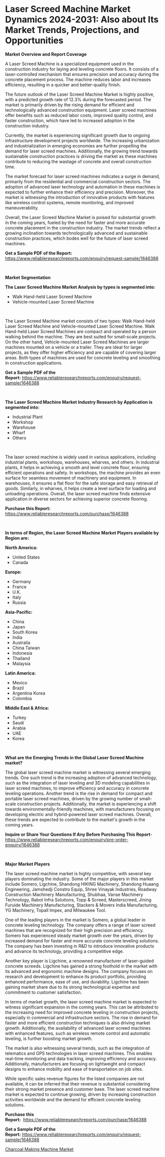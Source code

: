 <p><h1>Laser Screed Machine Market Dynamics 2024-2031: Also about Its Market Trends, Projections, and Opportunities</h1></p><p><strong>Market Overview and Report Coverage</strong></p>
<p><p>A Laser Screed Machine is a specialized equipment used in the construction industry for laying and leveling concrete floors. It consists of a laser-controlled mechanism that ensures precision and accuracy during the concrete placement process. The machine reduces labor and increases efficiency, resulting in a quicker and better-quality finish.</p><p>The future outlook of the Laser Screed Machine Market is highly positive, with a predicted growth rate of 12.3% during the forecasted period. The market is primarily driven by the rising demand for efficient and technologically advanced construction equipment. Laser screed machines offer benefits such as reduced labor costs, improved quality control, and faster construction, which have led to increased adoption in the construction industry.</p><p>Currently, the market is experiencing significant growth due to ongoing infrastructure development projects worldwide. The increasing urbanization and industrialization in emerging economies are further propelling the demand for laser screed machines. Additionally, the growing trend towards sustainable construction practices is driving the market as these machines contribute to reducing the wastage of concrete and overall construction time.</p><p>The market forecast for laser screed machines indicates a surge in demand, primarily from the residential and commercial construction sectors. The adoption of advanced laser technology and automation in these machines is expected to further enhance their efficiency and precision. Moreover, the market is witnessing the introduction of innovative products with features like wireless control systems, remote monitoring, and improved maneuverability.</p><p>Overall, the Laser Screed Machine Market is poised for substantial growth in the coming years, fueled by the need for faster and more accurate concrete placement in the construction industry. The market trends reflect a growing inclination towards technologically advanced and sustainable construction practices, which bodes well for the future of laser screed machines.</p></p>
<p><strong>Get a Sample PDF of the Report:</strong> <a href="https://www.reliableresearchreports.com/enquiry/request-sample/1646388">https://www.reliableresearchreports.com/enquiry/request-sample/1646388</a></p>
<p>&nbsp;</p>
<p><strong>Market Segmentation</strong></p>
<p><strong>The Laser Screed Machine Market Analysis by types is segmented into:</strong></p>
<p><ul><li>Walk Hand-held Laser Screed Machine</li><li>Vehicle-mounted Laser Screed Machine</li></ul></p>
<p>&nbsp;</p>
<p><p>The Laser Screed Machine market consists of two types: Walk Hand-held Laser Screed Machine and Vehicle-mounted Laser Screed Machine. Walk Hand-held Laser Screed Machines are compact and operated by a person walking behind the machine. They are best suited for small-scale projects. On the other hand, Vehicle-mounted Laser Screed Machines are larger machines mounted on a vehicle or a trailer. They are ideal for larger projects, as they offer higher efficiency and are capable of covering larger areas. Both types of machines are used for concrete leveling and smoothing in construction applications.</p></p>
<p><strong>Get a Sample PDF of the Report:</strong>&nbsp;<a href="https://www.reliableresearchreports.com/enquiry/request-sample/1646388">https://www.reliableresearchreports.com/enquiry/request-sample/1646388</a></p>
<p>&nbsp;</p>
<p><strong>The Laser Screed Machine Market Industry Research by Application is segmented into:</strong></p>
<p><ul><li>Industrial Plant</li><li>Workshop</li><li>Warehouse</li><li>Wharf</li><li>Others</li></ul></p>
<p>&nbsp;</p>
<p><p>The laser screed machine is widely used in various applications, including industrial plants, workshops, warehouses, wharves, and others. In industrial plants, it helps in achieving a smooth and level concrete floor, ensuring efficient operations and safety. In workshops, the machine provides an even surface for seamless movement of machinery and equipment. In warehouses, it ensures a flat floor for the safe storage and easy retrieval of goods. Similarly, in wharves, it helps create a level surface for loading and unloading operations. Overall, the laser screed machine finds extensive application in diverse sectors for achieving superior concrete flooring.</p></p>
<p><strong>Purchase this Report:</strong>&nbsp; <a href="https://www.reliableresearchreports.com/purchase/1646388">https://www.reliableresearchreports.com/purchase/1646388</a></p>
<p>&nbsp;</p>
<p><strong>In terms of Region, the Laser Screed Machine Market Players available by Region are:</strong></p>
<p>
    <p> <strong> North America: </strong>
        <ul>
            <li>United States</li>
            <li>Canada</li>
        </ul>
        </p> 
    <p> <strong> Europe: </strong>
        <ul>
            <li>Germany</li>
            <li>France</li>
            <li>U.K.</li>
            <li>Italy</li>
            <li>Russia</li>
        </ul>
        </p> 
    <p> <strong> Asia-Pacific: </strong>
        <ul>
            <li>China</li>
            <li>Japan</li>
            <li>South Korea</li>
            <li>India</li>
            <li>Australia</li>
            <li>China Taiwan</li>
            <li>Indonesia</li>
            <li>Thailand</li>
            <li>Malaysia</li>
        </ul>
        </p> 
    <p> <strong> Latin America: </strong>
        <ul>
            <li>Mexico</li>
            <li>Brazil</li>
            <li>Argentina Korea</li>
            <li>Colombia</li>
        </ul>
        </p> 
    <p> <strong> Middle East & Africa: </strong>
        <ul>
            <li>Turkey</li>
            <li>Saudi</li>
            <li>Arabia</li>
            <li>UAE</li>
            <li>Korea</li>
        </ul>
    </p>
    </p>
<p>&nbsp;</p>
<p><strong>What are the Emerging Trends in the Global Laser Screed Machine market?</strong></p>
<p><p>The global laser screed machine market is witnessing several emerging trends. One such trend is the increasing adoption of advanced technology, such as the integration of laser leveling and 3D modeling capabilities in laser screed machines, to improve efficiency and accuracy in concrete leveling operations. Another trend is the rise in demand for compact and portable laser screed machines, driven by the growing number of small-scale construction projects. Additionally, the market is experiencing a shift towards environmentally-friendly machines, with manufacturers focusing on developing electric and hybrid-powered laser screed machines. Overall, these trends are expected to contribute to the market's growth in the coming years.</p></p>
<p><strong>Inquire or Share Your Questions If Any Before Purchasing This Report</strong>- <a href="https://www.reliableresearchreports.com/enquiry/pre-order-enquiry/1646388">https://www.reliableresearchreports.com/enquiry/pre-order-enquiry/1646388</a></p>
<p>&nbsp;</p>
<p><strong>Major Market Players</strong></p>
<p><p>The laser screed machine market is highly competitive, with several key players dominating the industry. Some of the major players in this market include Somero, Ligchine, Shandong HIKING Machinery, Shandong Huaang Engineering, Jamshedji Constro Equip, Shree Vinayak Industries, Roadway Construction Machinery Manufacturing, Shubhaa, Vanse Machinery Technology, Rabot Infra Solutions, Topp & Screed, Masterscreed, Jining Furuide Machinery Manufacturing, Stackers & Movers India Manufacturing, YG Machinery, Topall Impex, and Milwaukee Tool.</p><p>One of the leading players in the market is Somero, a global leader in concrete leveling technology. The company offers a range of laser screed machines that are recognized for their high precision and efficiency. Somero has experienced steady market growth over the years, driven by increased demand for faster and more accurate concrete leveling solutions. The company has been investing in R&D to introduce innovative products and advance its technology, providing a competitive edge.</p><p>Another key player is Ligchine, a renowned manufacturer of laser-guided concrete screeds. Ligchine has gained a strong foothold in the market with its advanced and ergonomic machine designs. The company focuses on research and development to enhance its product portfolio, providing enhanced performance, ease of use, and durability. Ligchine has been gaining market share due to its strong technological expertise and commitment to customer satisfaction.</p><p>In terms of market growth, the laser screed machine market is expected to witness significant expansion in the coming years. This can be attributed to the increasing need for improved concrete leveling in construction projects, especially in commercial and infrastructure sectors. The rise in demand for faster and more efficient construction techniques is also driving market growth. Additionally, the availability of advanced laser screed machines with enhanced features, such as wireless remote control and automatic leveling, is further boosting market growth.</p><p>The market is also witnessing several trends, such as the integration of telematics and GPS technologies in laser screed machines. This enables real-time monitoring and data tracking, improving efficiency and accuracy. Additionally, manufacturers are focusing on lightweight and compact designs to enhance mobility and ease of transportation on job sites.</p><p>While specific sales revenue figures for the listed companies are not available, it can be inferred that their revenue is substantial considering their strong market presence and customer base. The laser screed machine market is expected to continue growing, driven by increasing construction activities worldwide and the demand for efficient concrete leveling solutions.</p></p>
<p><strong>Purchase this Report:</strong>&nbsp;&nbsp;<a href="https://www.reliableresearchreports.com/purchase/1646388">https://www.reliableresearchreports.com/purchase/1646388</a></p>
<p></p>
<p><strong>Get a Sample PDF of the Report:</strong>&nbsp;<a href="https://www.reliableresearchreports.com/enquiry/request-sample/1646388">https://www.reliableresearchreports.com/enquiry/request-sample/1646388</a></p>
<p><p><a href="https://github.com/johnbach50/Market-Research-Report-List-1/blob/main/charcoal-making-machine-market.md">Charcoal Making Machine Market</a></p></p>